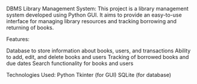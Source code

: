 DBMS Library Management System:
This project is a library management system developed using Python GUI. It aims to provide an easy-to-use interface for managing library resources and tracking borrowing and returning of books.

Features:

Database to store information about books, users, and transactions
Ability to add, edit, and delete books and users
Tracking of borrowed books and due dates
Search functionality for books and users

Technologies Used:
Python
Tkinter (for GUI)
SQLite (for database)

